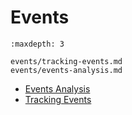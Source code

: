 # Events

```{toctree}
:maxdepth: 3

events/tracking-events.md
events/events-analysis.md
```

- [Events Analysis](./events/events-analysis.md)
- [Tracking Events](./events/tracking-events.md)
